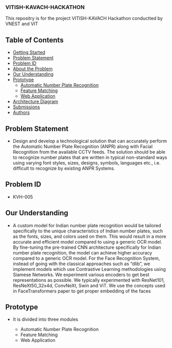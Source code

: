### VITISH-KAVACH-HACKATHON
This repositry is for the project VITISH-KAVACH Hackathon conductted by VNEST and VIT
## Table of Contents
- [Getting Started](#getting-started)
- [Problem Statement](#problem-statement)
- [Problem ID](#problem-id)
- [About the Problem](#about-the-problem)
- [Our Understanding](#our-understanding)
- [Prototype](#prototype)
    - [Automatic Number Plate Recognition](#automatic-number-plate-recognition)
    - [Feature Matching](#feature-matching)
    - [Web Application](#web-application)     
- [Architecture Diagram](#architecture-diagram)
- [Submissions](#submissions)
- [Authors](#authors)

## Problem Statement
 - Design and develop a technological solution that can accurately perform the Automatic Number Plate Recognition (ANPR) along with Facial Recognition from the available CCTV feeds. The solution should be able to recognize number plates that are written in typical non-standard ways using varying font styles, sizes, designs, symbols, languages etc., i.e. difficult to recognize by existing ANPR Systems.

## Problem ID
 - KVH-005 
 
 ## Our Understanding
 - A custom model for Indian number plate recognition would be tailored specifically to the unique characteristics of Indian number plates, such as the fonts, sizes, and colors used on them. This would result in a more accurate and efficient model compared to using a generic OCR model. By fine-tuning the pre-trained CNN architecture specifically for Indian number plate recognition, the model can achieve higher accuracy compared to a generic OCR model. For the Face Recognition System, instead of going with the classical approaches such as “dlib”, we implement models which use Contrastive Learning methodologies using Siamese Networks.
We experiment various encoders to get best representations as possible. We typically experimented with ResNet101, ResNeXt50_32x4d, ConvNeXt, Swin and ViT.
We use the concepts used in FaceTransformers paper to get proper embedding of the faces
 
 ## Prototype
 - It is divided into three modules

   - Automatic Number Plate Recognition
   - Feature Matching
   - Web Application
